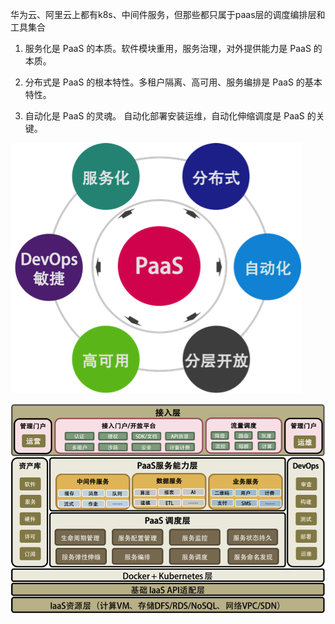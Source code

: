 华为云、阿里云上都有k8s、中间件服务，但那些都只属于paas层的调度编排层和工具集合



1. 服务化是 PaaS 的本质。软件模块重用，服务治理，对外提供能力是 PaaS 的本质。 

2. 分布式是 PaaS 的根本特性。多租户隔离、高可用、服务编排是 PaaS 的基本特性。

3. 自动化是 PaaS 的灵魂。 自动化部署安装运维，自动化伸缩调度是 PaaS 的关键。



![img](paas平台建设思考.assets/7318cebaebf84bfe76e9b8e9)



![img](paas平台建设思考.assets/6f69d3e8a9eb4bf88eaccd49)